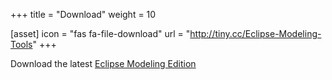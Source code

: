 +++
title = "Download"
weight = 10

[asset]
  icon = "fas fa-file-download"
  url = "http://tiny.cc/Eclipse-Modeling-Tools"
+++

Download the latest [Eclipse Modeling Edition](http://tiny.cc/Eclipse-Modeling-Tools)